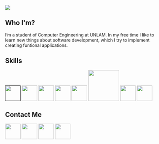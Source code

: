 <img src='https://i.ibb.co/W0LT4vH/Captura-de-Pantalla-2022-02-01-a-la-s-23-22-49.png' />

## Who I'm?
I’m a student of Computer Engineering at UNLAM. In my free time I like to learn new things about software development, which I try to implement creating funtional applications.
## Skills
[<img src='https://cfeapps.com/wp-content/uploads/2020/04/SwiftUI-la-nueva-forma-de-crear-Apps2.png' width='50px'/>]()
<img src='https://camo.githubusercontent.com/dc130e15e764a2ce83daf7503c9b73e5ee349259ceb82b4a0f393339289f8564/68747470733a2f2f63646e2d696d616765732d312e6d656469756d2e636f6d2f6d61782f313230302f312a352d616f4b3849426d58766535776842514d393047412e706e67' width='50px' />
<img src='https://i.ibb.co/9yTsfGz/REACT.png' width='50px' />
<img src='https://upload.wikimedia.org/wikipedia/commons/thumb/9/99/Unofficial_JavaScript_logo_2.svg/640px-Unofficial_JavaScript_logo_2.svg.png' width='50px'/>
<img src='https://upload.wikimedia.org/wikipedia/commons/thumb/4/4c/Typescript_logo_2020.svg/1200px-Typescript_logo_2020.svg.png' width='50px'/>
<img src='https://damiandeluca.com.ar/wp-content/uploads/2019/07/next-js.png' width='100px'/>
<img src='https://solidity-es.readthedocs.io/es/latest/_images/logo.svg' width='50px'/>
<img src='https://trufflesuite.com/assets/logo.png' width='50px'/>
## Contact Me
[<img src='https://i.ibb.co/3kmQ59f/memoji-guino.webp' width='50px'/>](https://facundo-carballo.web.app)
[<img src='https://cdn-icons-png.flaticon.com/512/87/87390.png' width='50px'/>](https://www.instagram.com/facundocarballo_)
[<img src='https://play-lh.googleusercontent.com/lMoItBgdPPVDJsNOVtP26EKHePkwBg-PkuY9NOrc-fumRtTFP4XhpUNk_22syN4Datc' width='50px'/>](https://www.youtube.com/channel/UCsHoGhGuLYu4_t_4qF4cZmw)
[<img src='https://play-lh.googleusercontent.com/kMofEFLjobZy_bCuaiDogzBcUT-dz3BBbOrIEjJ-hqOabjK8ieuevGe6wlTD15QzOqw' width='50px'/>](https://www.linkedin.com/in/facundo-carballo-a1b128228/)
